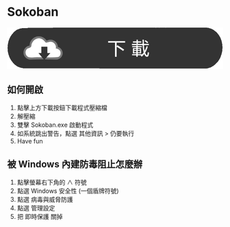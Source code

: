 # Sokoban

[![下載](https://github.com/micr0dust/image_saves/raw/master/img/button/btn-dl-black-ch.png?raw=true "下載")](https://github.com/micr0dust/Sokoban/releases/download/v1.2.0.0/Sokoban.zip)

## 如何開啟

1. 點擊上方下載按鈕下載程式壓縮檔
2. 解壓縮
3. 雙擊 Sokoban.exe 啟動程式
4. 如系統跳出警告，點選 其他資訊 > 仍要執行
5. Have fun

## 被 Windows 內建防毒阻止怎麼辦

1. 點擊螢幕右下角的 ∧ 符號
2. 點選 Windows 安全性 (一個盾牌符號)
3. 點選 病毒與威脅防護
4. 點選 管理設定
5. 把 即時保護 關掉